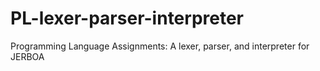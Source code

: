 # PL-lexer-parser-interpreter
Programming Language Assignments: A lexer, parser, and interpreter for JERBOA 
